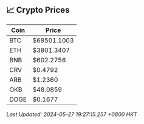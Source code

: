 ## 📈 Crypto Prices

| Coin | Price |
| ---- | ----- |
| BTC | $68501.1003 |
| ETH | $3901.3407 |
| BNB | $602.2756 |
| CRV | $0.4792 |
| ARB | $1.2360 |
| OKB | $48.0859 |
| DOGE | $0.1677 |

_Last Updated: 2024-05-27 19:27:15.257 +0800 HKT_